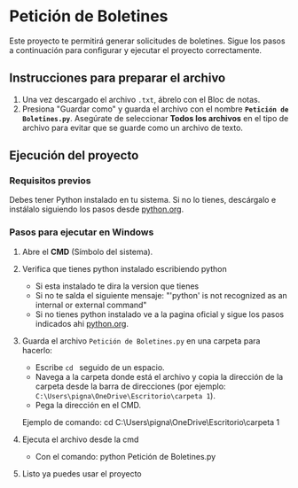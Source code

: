 # Petición de Boletines

Este proyecto te permitirá generar solicitudes de boletines. Sigue los pasos a continuación para configurar y ejecutar el proyecto correctamente.

## Instrucciones para preparar el archivo

1. Una vez descargado el archivo `.txt`, ábrelo con el Bloc de notas.
2. Presiona "Guardar como" y guarda el archivo con el nombre **`Petición de Boletines.py`**. Asegúrate de seleccionar **Todos los archivos** en el tipo de archivo para evitar que se guarde como un archivo de texto.

## Ejecución del proyecto

### Requisitos previos

Debes tener Python instalado en tu sistema. Si no lo tienes, descárgalo e instálalo siguiendo los pasos desde [python.org](https://www.python.org/downloads/).

### Pasos para ejecutar en Windows

1. Abre el **CMD** (Símbolo del sistema).
2. Verifica que tienes python instalado escribiendo python

	- Si esta instalado te dira la version que tienes 
	- Si no te salda el siguiente mensaje: "'python' is not recognized as an internal or external command"
	- Si no tienes python instalado ve a la pagina oficial y sigue los pasos indicados ahi  [python.org](https://www.python.org/downloads/).
	

3. Guarda el archivo `Petición de Boletines.py` en una carpeta para hacerlo:

	- Escribe `cd ` seguido de un espacio.
	- Navega a la carpeta donde está el archivo y copia la dirección de la carpeta desde la barra de direcciones (por ejemplo: `C:\Users\pigna\OneDrive\Escritorio\carpeta 1`).
	- Pega la dirección en el CMD.

   	Ejemplo de comando:
   	cd C:\Users\pigna\OneDrive\Escritorio\carpeta 1

4. Ejecuta el archivo desde la cmd	
   
   - Con el comando: python Petición de Boletines.py

5. Listo ya puedes usar el proyecto
